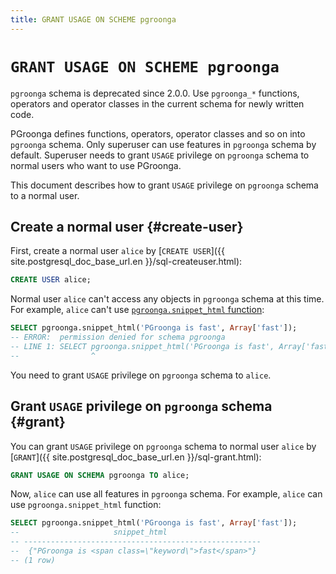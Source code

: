 ```yaml
---
title: GRANT USAGE ON SCHEME pgroonga
---
```


# `GRANT USAGE ON SCHEME pgroonga`

`pgroonga` schema is deprecated since 2.0.0. Use `pgroonga_*` functions, operators and operator classes in the current schema for newly written code.

PGroonga defines functions, operators, operator classes and so on into `pgroonga` schema. Only superuser can use features in `pgroonga` schema by default. Superuser needs to grant `USAGE` privilege on `pgroonga` schema to normal users who want to use PGroonga.

This document describes how to grant `USAGE` privilege on `pgroonga` schema to a normal user.

## Create a normal user {#create-user}

First, create a normal user `alice` by [`CREATE USER`]({{ site.postgresql_doc_base_url.en }}/sql-createuser.html):

```sql
CREATE USER alice;
```

Normal user `alice` can't access any objects in `pgroonga` schema at this time. For example, `alice` can't use [`pgroonga.snippet_html` function](functions/pgroonga-snippet-html.html):

```sql
SELECT pgroonga.snippet_html('PGroonga is fast', Array['fast']);
-- ERROR:  permission denied for schema pgroonga
-- LINE 1: SELECT pgroonga.snippet_html('PGroonga is fast', Array['fast...
--                ^
```

You need to grant `USAGE` privilege on `pgroonga` schema to `alice`.

## Grant `USAGE` privilege on `pgroonga` schema {#grant}

You can grant `USAGE` privilege on `pgroonga` schema to normal user `alice` by [`GRANT`]({{ site.postgresql_doc_base_url.en }}/sql-grant.html):

```sql
GRANT USAGE ON SCHEMA pgroonga TO alice;
```

Now, `alice` can use all features in `pgroonga` schema. For example, `alice` can use `pgroonga.snippet_html` function:

```sql
SELECT pgroonga.snippet_html('PGroonga is fast', Array['fast']);
--                     snippet_html                     
-- -----------------------------------------------------
--  {"PGroonga is <span class=\"keyword\">fast</span>"}
-- (1 row)
```
